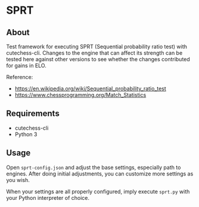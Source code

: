 # SPRT

## About

Test framework for executing SPRT (Sequential probability ratio test) with cutechess-cli.
Changes to the engine that can affect its strength can be tested here against other versions to see whether the changes contributed for gains in ELO.

Reference:

- https://en.wikipedia.org/wiki/Sequential_probability_ratio_test
- https://www.chessprogramming.org/Match_Statistics

## Requirements

- cutechess-cli
- Python 3

## Usage

Open `sprt-config.json` and adjust the base settings, especially path to engines.
After doing initial adjustments, you can customize more settings as you wish.

When your settings are all properly configured, imply execute `sprt.py` with your Python interpreter of choice.
